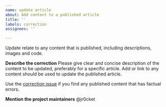 ```yaml
---
name: update article
about: Add content to a published article
title: ''
labels: correction
assignees: ''

---
```


Update relate to any content that is published, including descriptions, images and code.

**Describe the correction**
Please give clear and concise description of the content to be updated, preferably for a specific article.  Add or link to any content should be used to update the published article.

Use the [correction issue](https://github.com/practicalli/blog-content/issues/new?labels=correction&template=correction.md) if you find any published content that has factual errors.

**Mention the project maintainers**
@jr0cket
